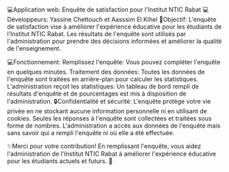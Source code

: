 💻Application web: Enquête de satisfaction pour l'Institut NTIC Rabat
💻Développeurs: Yassine Chettouch et Aasssim El Kihel
🎯Objectif:
L'enquête de satisfaction vise à améliorer l'expérience éducative pour les étudiants de l'Institut NTIC Rabat. Les résultats de l'enquête sont utilisés par l'administration pour prendre des décisions informées et améliorer la qualité de l'enseignement.

💻Fonctionnement:
Remplissez l'enquête: Vous pouvez compléter l'enquête en quelques minutes.
Traitement des données: Toutes les données de l'enquête sont traitées en arrière-plan pour calculer les statistiques.
L'administration reçoit les statistiques: Un tableau de bord rempli de résultats d'enquête et de pourcentages est mis à disposition de l'administration.
🔒Confidentialité et sécurité:
L'enquête protège votre vie privée en ne stockant aucune information personnelle ni en utilisant de cookies. Seules les réponses à l'enquête sont collectées et traitées sous forme de nombres. L'administration a accès aux données de l'enquête mais sans savoir qui a rempli l'enquête ni où elle a été effectuée.

✨Merci pour votre contribution!
En remplissant l'enquête, vous aidez l'administration de l'Institut NTIC Rabat à améliorer l'expérience éducative pour les étudiants actuels et futurs. 🙌
